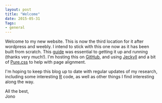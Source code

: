 ```yaml
---
layout: post
title: "Welcome"
date: 2015-05-31
Tags: 
- general
---
```


Welcome to my new website. This is now the third location for it after wordpress and weebly. I intend to stick with this one now as it has been built from scratch. This [guide](http://jmcglone.com/guides/github-pages/) was essential to getting it up and running (thanks very much!). I'm hosting this on [GitHub](https://github.com), and using [Jeckyll](http://jekyllrb.com/) and a bit of [Pure.css](http://purecss.io/) to help with page alignment.  

I'm hoping to keep this blog up to date with regular updates of my research, including some interesting [R](http://cran.r-project.org/) code, as well as other things I find interesting along the way. 

All the best,   
Jono
